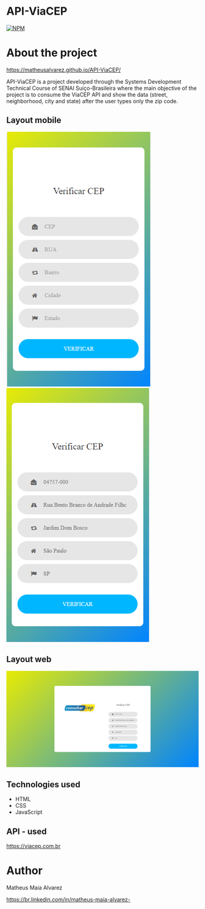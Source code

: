 # API-ViaCEP
[![NPM](https://img.shields.io/npm/l/react)](https://github.com/MatheusAlvarez/API-ViaCEP/blob/main/LICENSE) 

# About the project
https://matheusalvarez.github.io/API-ViaCEP/

API-ViaCEP is a project developed through the Systems Development Technical Course of SENAI Suiço-Brasileira where the main objective of the project is to consume the ViaCEP API and show the data (street, neighborhood, city and state) after the user types only the zip code.

## Layout mobile
![Mobile 1](https://github.com/MatheusAlvarez/API-ViaCEP/blob/main/_assets/mobile1.png) ![Mobile 2](https://github.com/MatheusAlvarez/API-ViaCEP/blob/main/_assets/mobile.png)

## Layout web
![Web 1](https://github.com/MatheusAlvarez/API-ViaCEP/blob/main/_assets/web.png)

## Technologies used
- HTML
- CSS
- JavaScript

## API - used
https://viacep.com.br

# Author
Matheus Maia Alvarez


https://br.linkedin.com/in/matheus-maia-alvarez-
